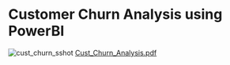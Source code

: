 # Customer Churn Analysis using PowerBI

![cust_churn_sshot](https://github.com/anuj1506/churn_powerbi/assets/67199995/22cb8d2e-1e37-47ce-8cfb-17e6016b1cd3)
[Cust_Churn_Analysis.pdf](https://github.com/anuj1506/churn_powerbi/files/12655722/Cust_Churn_Analysis.pdf)
